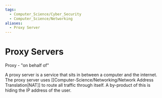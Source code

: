 ```yaml
---
tags:
  - Computer_Science/Cyber_Security
  - Computer_Science/Networking
aliases:
  - Proxy Server
---
```

# Proxy Servers

 Proxy - "on behalf of"

A proxy server is a service that sits in between a computer and the internet. The proxy server uses [[Computer-Science/Networking/Network Address Translation|NAT]] to route all traffic through itself. A by-product of this is hiding the IP address of the user.

